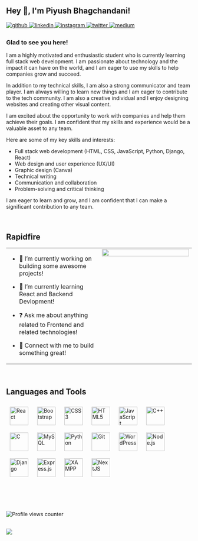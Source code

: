 ## Hey 👋, I'm Piyush Bhagchandani!  
  

<a href="https://github.com/PiyushStacksCode" target="_blank">
<img src=https://img.shields.io/badge/github-%2324292e.svg?&style=for-the-badge&logo=github&logoColor=white alt=github style="margin-bottom: 5px;" />
</a>
<a href="https://linkedin.com/in/piyush-bhagchandani" target="_blank">
<img src=https://img.shields.io/badge/linkedin-%231E77B5.svg?&style=for-the-badge&logo=linkedin&logoColor=white alt=linkedin style="margin-bottom: 5px;" />
</a>
<a href="https://instagram.com/piyushstacks" target="_blank">
<img src=https://img.shields.io/badge/instagram-%23000000.svg?&style=for-the-badge&logo=instagram&logoColor=white alt=instagram style="margin-bottom: 5px;" />
</a>
<a href="https://twitter.com/PiyushStacks" target="_blank">
<img src=https://img.shields.io/badge/twitter-%2300acee.svg?&style=for-the-badge&logo=twitter&logoColor=white alt=twitter style="margin-bottom: 5px;" />
</a>
<a href="https://medium.com/piyushbhagchandani" target="_blank">
<img src=https://img.shields.io/badge/medium-%23292929.svg?&style=for-the-badge&logo=medium&logoColor=white alt=medium style="margin-bottom: 5px;" />
</a>  
  



### Glad to see you here!  
I am a highly motivated and enthusiastic student who is currently learning full stack web development. I am passionate about technology and the impact it can have on the world, and I am eager to use my skills to help companies grow and succeed.

In addition to my technical skills, I am also a strong communicator and team player. I am always willing to learn new things and I am eager to contribute to the tech community. I am also a creative individual and I enjoy designing websites and creating other visual content.

I am excited about the opportunity to work with companies and help them achieve their goals. I am confident that my skills and experience would be a valuable asset to any team.

Here are some of my key skills and interests:

* Full stack web development (HTML, CSS, JavaScript, Python, Django, React)
* Web design and user experience (UX/UI)
* Graphic design (Canva)
* Technical writing
* Communication and collaboration
* Problem-solving and critical thinking

I am eager to learn and grow, and I am confident that I can make a significant contribution to any team.  
  

<br/>  


## Rapidfire  
<table><tr><td valign="top" width="50%">

- 🔭 I’m currently working on building some awesome projects!  
  

- 🌱 I’m currently learning React and Backend Devlopment!  
  

- ❓ Ask me about anything related to Frontend and related technologies!  
  

- 🤝 Connect with me to build something great!  


</td><td valign="top" width="50%">

<div align="center">
<img src="https://media.giphy.com/media/dxn6fRlTIShoeBr69N/giphy.gif" align="center" style="width: 100%" />
</div>  


</td></tr></table>  

<br/>  


## Languages and Tools  
<div align="justified">  
<a href="https://reactjs.org/" target="_blank"><img style="margin: 10px" src="https://profilinator.rishav.dev/skills-assets/react-original-wordmark.svg" alt="React" height="50" /></a>  
<a href="https://getbootstrap.com/docs/3.4/javascript/" target="_blank"><img style="margin: 10px" src="https://profilinator.rishav.dev/skills-assets/bootstrap-plain.svg" alt="Bootstrap" height="50" /></a>  
<a href="https://www.w3schools.com/css/" target="_blank"><img style="margin: 10px" src="https://profilinator.rishav.dev/skills-assets/css3-original-wordmark.svg" alt="CSS3" height="50" /></a>  
<a href="https://en.wikipedia.org/wiki/HTML5" target="_blank"><img style="margin: 10px" src="https://profilinator.rishav.dev/skills-assets/html5-original-wordmark.svg" alt="HTML5" height="50" /></a>  
<a href="https://www.javascript.com/" target="_blank"><img style="margin: 10px" src="https://profilinator.rishav.dev/skills-assets/javascript-original.svg" alt="JavaScript" height="50" /></a>  
<a href="https://www.cplusplus.com/" target="_blank"><img style="margin: 10px" src="https://profilinator.rishav.dev/skills-assets/cplusplus-original.svg" alt="C++" height="50" /></a>  
<a href="https://www.cprogramming.com/" target="_blank"><img style="margin: 10px" src="https://profilinator.rishav.dev/skills-assets/c-original.svg" alt="C" height="50" /></a>  
<!-- <a href="https://www.docker.com/" target="_blank"><img style="margin: 10px" src="https://profilinator.rishav.dev/skills-assets/docker-original-wordmark.svg" alt="Docker" height="50" /></a>   -->
<!-- <a href="https://www.typescriptlang.org/" target="_blank"><img style="margin: 10px" src="https://profilinator.rishav.dev/skills-assets/typescript-original.svg" alt="TypeScript" height="50" /></a>   -->
<a href="https://www.mysql.com/" target="_blank"><img style="margin: 10px" src="https://profilinator.rishav.dev/skills-assets/mysql-original-wordmark.svg" alt="MySQL" height="50" /></a>  
<!-- <a href="https://www.mongodb.com/" target="_blank"><img style="margin: 10px" src="https://profilinator.rishav.dev/skills-assets/mongodb-original-wordmark.svg" alt="MongoDB" height="50" /></a>   -->
<a href="https://www.python.org/" target="_blank"><img style="margin: 10px" src="https://profilinator.rishav.dev/skills-assets/python-original.svg" alt="Python" height="50" /></a>  
<a href="https://github.com/" target="_blank"><img style="margin: 10px" src="https://profilinator.rishav.dev/skills-assets/git-scm-icon.svg" alt="Git" height="50" /></a>  
<a href="https://wordpress.com/" target="_blank"><img style="margin: 10px" src="https://profilinator.rishav.dev/skills-assets/wordpress.png" alt="WordPress" height="50" /></a>  
<a href="https://nodejs.org/" target="_blank"><img style="margin: 10px" src="https://profilinator.rishav.dev/skills-assets/nodejs-original-wordmark.svg" alt="Node.js" height="50" /></a>  
<a href="https://www.djangoproject.com/" target="_blank"><img style="margin: 10px" src="https://profilinator.rishav.dev/skills-assets/django-original.svg" alt="Django" height="50" /></a>  
<a href="https://expressjs.com/" target="_blank"><img style="margin: 10px" src="https://programador-jr.vercel.app/assets/images/expressjs.png" alt="Express.js" height="50" /></a>  
<a href="https://www.apachefriends.org/" target="_blank"><img style="margin: 10px" src="https://profilinator.rishav.dev/skills-assets/xampp.png" alt="XAMPP" height="50" /></a>  
<a href="https://nextjs.org/" target="_blank"><img style="margin: 10px" src="https://profilinator.rishav.dev/skills-assets/nextjs.png" alt="NextJS" height="50" /></a>  
</div>  

<br/>  

<br/>  

<!--
## Github Stats  
<table><tr><td valign="top" width="55%">

<div align="center"><img src="https://github-readme-stats.vercel.app/api?username=PiyushStacksCode&theme=shades-of-purple&hide_border=false&include_all_commits=false&count_private=true" align="center" style="width: 100%" /></div>

</td><td valign="top" width="45%">

<img src="https://github-readme-stats.vercel.app/api/top-langs/?username=PiyushStacksCode&theme=shades-of-purple&hide_border=false&include_all_commits=false&count_private=false&layout=compact" align="left" style="width: 100%" />

</td>


<tr><td valign="top" width="100%" colspan="2">

<div align="center"><img src="https://github-readme-streak-stats.herokuapp.com/?user=PiyushStacksCode&theme=shades-of-purple&hide_border=false" align="center" style="width: 100%" /></div>

</td>
</tr>-->

</table>  

<br/>  

<!-- Proudly created with GPRM ( https://gprm.itsvg.in ) -->

<br/>  

![Profile views counter](https://komarev.com/ghpvc/?username=PiyushStacksCode&&style=flat-square)  
  

<br/>  

<div align="left">
            <a href="https://www.buymeacoffee.com/piyushbhagchandani" target="_blank" style="display: inline-block;">
                <img
                    src="https://img.shields.io/badge/Donate-Buy%20Me%20A%20Coffee-orange.svg?style=flat-square&logo=buymeacoffee" 
                    align="left"
                />
            </a></div>
<br />

